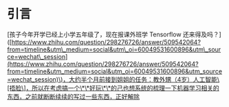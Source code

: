 # 引言

\[孩子今年开学已经上小学五年级了，现在报课外班学 Tensorflow 还来得及吗？\]\([https://www.zhihu.com/question/298276726/answer/509542064?from=timeline&utm\_medium=social&utm\_oi=60049531600896&utm\_source=wechat\_session](https://www.zhihu.com/question/298276726/answer/509542064?from=timeline&utm_medium=social&utm_oi=60049531600896&utm_source=wechat_session)\)，大约半个月前接到姐姐的任务：教外甥（4岁）人工智能\[捂脸\]，所以在考虑搞一个\*\*好玩\*\*的己也想系统的梳理一下机器学习相关的东西，之前就断断续续的写过一些东西，正好解除



